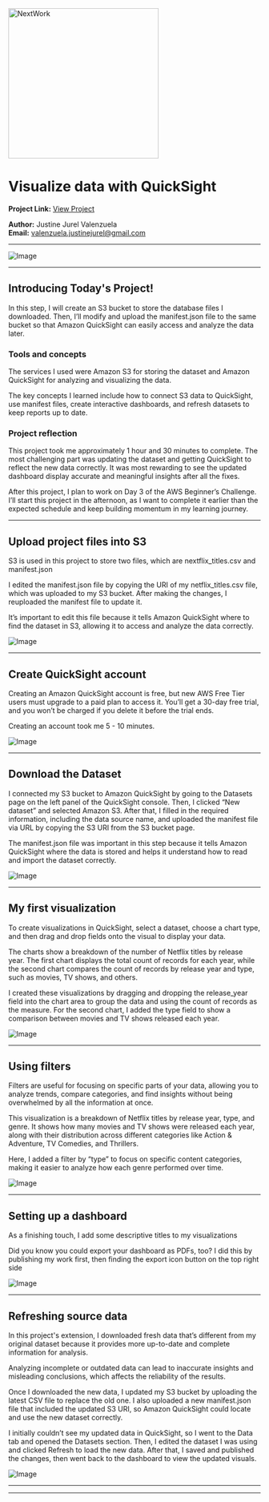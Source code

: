<img src="https://cdn.prod.website-files.com/677c400686e724409a5a7409/6790ad949cf622dc8dcd9fe4_nextwork-logo-leather.svg" alt="NextWork" width="300" />

# Visualize data with QuickSight

**Project Link:** [View Project](http://learn.nextwork.org/projects/aws-analytics-quicksight)

**Author:** Justine Jurel Valenzuela  
**Email:** valenzuela.justinejurel@gmail.com

---

![Image](http://learn.nextwork.org/sparkling_silver_zealous_persimmon/uploads/aws-analytics-quicksight_6c7f7ef0)

---

## Introducing Today's Project!

In this step, I will create an S3 bucket to store the database files I downloaded. Then, I’ll modify and upload the manifest.json file to the same bucket so that Amazon QuickSight can easily access and analyze the data later.

### Tools and concepts

The services I used were Amazon S3 for storing the dataset and Amazon QuickSight for analyzing and visualizing the data.

The key concepts I learned include how to connect S3 data to QuickSight, use manifest files, create interactive dashboards, and refresh datasets to keep reports up to date.

### Project reflection

This project took me approximately 1 hour and 30 minutes to complete. The most challenging part was updating the dataset and getting QuickSight to reflect the new data correctly. It was most rewarding to see the updated dashboard display accurate and meaningful insights after all the fixes.

After this project, I plan to work on Day 3 of the AWS Beginner’s Challenge. I’ll start this project in the afternoon, as I want to complete it earlier than the expected schedule and keep building momentum in my learning journey.

---

## Upload project files into S3

S3 is used in this project to store two files, which are nextflix_titles.csv and manifest.json

I edited the manifest.json file by copying the URI of my netflix_titles.csv file, which was uploaded to my S3 bucket. After making the changes, I reuploaded the manifest file to update it.

It’s important to edit this file because it tells Amazon QuickSight where to find the dataset in S3, allowing it to access and analyze the data correctly.

![Image](http://learn.nextwork.org/sparkling_silver_zealous_persimmon/uploads/aws-analytics-quicksight_3c3cd85a)

---

## Create QuickSight account

Creating an Amazon QuickSight account is free, but new AWS Free Tier users must upgrade to a paid plan to access it. You’ll get a 30-day free trial, and you won’t be charged if you delete it before the trial ends.

Creating an account took me 5 - 10 minutes. 

![Image](http://learn.nextwork.org/sparkling_silver_zealous_persimmon/uploads/aws-analytics-quicksight_f4ab4214)

---

## Download the Dataset

I connected my S3 bucket to Amazon QuickSight by going to the Datasets page on the left panel of the QuickSight console. Then, I clicked “New dataset” and selected Amazon S3. After that, I filled in the required information, including the data source name, and uploaded the manifest file via URL by copying the S3 URI from the S3 bucket page.

The manifest.json file was important in this step because it tells Amazon QuickSight where the data is stored and helps it understand how to read and import the dataset correctly.

![Image](http://learn.nextwork.org/sparkling_silver_zealous_persimmon/uploads/aws-analytics-quicksight_6f874996)

---

## My first visualization

To create visualizations in QuickSight, select a dataset, choose a chart type, and then drag and drop fields onto the visual to display your data.

The charts show a breakdown of the number of Netflix titles by release year. The first chart displays the total count of records for each year, while the second chart compares the count of records by release year and type, such as movies, TV shows, and others.

I created these visualizations by dragging and dropping the release_year field into the chart area to group the data and using the count of records as the measure. For the second chart, I added the type field to show a comparison between movies and TV shows released each year.

![Image](http://learn.nextwork.org/sparkling_silver_zealous_persimmon/uploads/aws-analytics-quicksight_aff3aad7)

---

## Using filters

Filters are useful for focusing on specific parts of your data, allowing you to analyze trends, compare categories, and find insights without being overwhelmed by all the information at once.

This visualization is a breakdown of Netflix titles by release year, type, and genre. It shows how many movies and TV shows were released each year, along with their distribution across different categories like Action & Adventure, TV Comedies, and Thrillers.

Here, I added a filter by “type” to focus on specific content categories, making it easier to analyze how each genre performed over time.

![Image](http://learn.nextwork.org/sparkling_silver_zealous_persimmon/uploads/aws-analytics-quicksight_c32248c5)

---

## Setting up a dashboard

As a finishing touch, I add some descriptive titles to my visualizations 

Did you know you could export your dashboard as PDFs, too? I did this by publishing my work first, then finding the export icon button on the top right side 

![Image](http://learn.nextwork.org/sparkling_silver_zealous_persimmon/uploads/aws-analytics-quicksight_6c7f7ef0)

---

## Refreshing source data

In this project's extension, I downloaded fresh data that’s different from my original dataset because it provides more up-to-date and complete information for analysis.

Analyzing incomplete or outdated data can lead to inaccurate insights and misleading conclusions, which affects the reliability of the results.

Once I downloaded the new data, I updated my S3 bucket by uploading the latest CSV file to replace the old one. I also uploaded a new manifest.json file that included the updated S3 URI, so Amazon QuickSight could locate and use the new dataset correctly.

I initially couldn’t see my updated data in QuickSight, so I went to the Data tab and opened the Datasets section. Then, I edited the dataset I was using and clicked Refresh to load the new data. After that, I saved and published the changes, then went back to the dashboard to view the updated visuals.

![Image](http://learn.nextwork.org/sparkling_silver_zealous_persimmon/uploads/aws-analytics-quicksight_86415f4e3)

---

---
